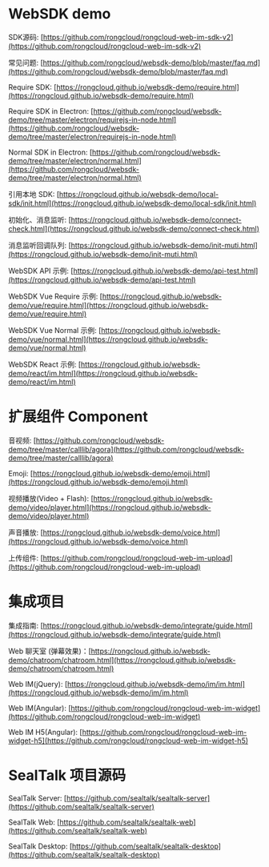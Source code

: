 # WebSDK demo

SDK源码: [https://github.com/rongcloud/rongcloud-web-im-sdk-v2](https://github.com/rongcloud/rongcloud-web-im-sdk-v2)

常见问题: [https://github.com/rongcloud/websdk-demo/blob/master/faq.md](https://github.com/rongcloud/websdk-demo/blob/master/faq.md)

Require SDK: [https://rongcloud.github.io/websdk-demo/require.html](https://rongcloud.github.io/websdk-demo/require.html)

Require SDK in Electron: [https://github.com/rongcloud/websdk-demo/tree/master/electron/requirejs-in-node.html](https://github.com/rongcloud/websdk-demo/tree/master/electron/requirejs-in-node.html)

Normal SDK in Electron: [https://github.com/rongcloud/websdk-demo/tree/master/electron/normal.html](https://github.com/rongcloud/websdk-demo/tree/master/electron/normal.html)

引用本地 SDK: [https://rongcloud.github.io/websdk-demo/local-sdk/init.html](https://rongcloud.github.io/websdk-demo/local-sdk/init.html)

初始化、消息监听: [https://rongcloud.github.io/websdk-demo/connect-check.html](https://rongcloud.github.io/websdk-demo/connect-check.html)

消息监听回调队列: [https://rongcloud.github.io/websdk-demo/init-muti.html](https://rongcloud.github.io/websdk-demo/init-muti.html)

WebSDK API 示例: [https://rongcloud.github.io/websdk-demo/api-test.html](https://rongcloud.github.io/websdk-demo/api-test.html)

WebSDK Vue Require 示例: [https://rongcloud.github.io/websdk-demo/vue/require.html](https://rongcloud.github.io/websdk-demo/vue/require.html)

WebSDK Vue Normal 示例: [https://rongcloud.github.io/websdk-demo/vue/normal.html](https://rongcloud.github.io/websdk-demo/vue/normal.html)

WebSDK React 示例: [https://rongcloud.github.io/websdk-demo/react/im.html](https://rongcloud.github.io/websdk-demo/react/im.html)


# 扩展组件 Component

音视频: [https://github.com/rongcloud/websdk-demo/tree/master/calllib/agora](https://github.com/rongcloud/websdk-demo/tree/master/calllib/agora)

Emoji: [https://rongcloud.github.io/websdk-demo/emoji.html](https://rongcloud.github.io/websdk-demo/emoji.html)

视频播放(Video + Flash): [https://rongcloud.github.io/websdk-demo/video/player.html](https://rongcloud.github.io/websdk-demo/video/player.html)

声音播放: [https://rongcloud.github.io/websdk-demo/voice.html](https://rongcloud.github.io/websdk-demo/voice.html)

上传组件: [https://github.com/rongcloud/rongcloud-web-im-upload](https://github.com/rongcloud/rongcloud-web-im-upload)


# 集成项目

集成指南: [https://rongcloud.github.io/websdk-demo/integrate/guide.html](https://rongcloud.github.io/websdk-demo/integrate/guide.html)

Web 聊天室 (弹幕效果)：[https://rongcloud.github.io/websdk-demo/chatroom/chatroom.html](https://rongcloud.github.io/websdk-demo/chatroom/chatroom.html)

Web IM(jQuery): [https://rongcloud.github.io/websdk-demo/im/im.html](https://rongcloud.github.io/websdk-demo/im/im.html)

Web IM(Angular): [https://github.com/rongcloud/rongcloud-web-im-widget](https://github.com/rongcloud/rongcloud-web-im-widget)

Web IM H5(Angular): [https://github.com/rongcloud/rongcloud-web-im-widget-h5](https://github.com/rongcloud/rongcloud-web-im-widget-h5)


# SealTalk 项目源码

SealTalk Server: [https://github.com/sealtalk/sealtalk-server](https://github.com/sealtalk/sealtalk-server)

SealTalk Web: [https://github.com/sealtalk/sealtalk-web](https://github.com/sealtalk/sealtalk-web)

SealTalk Desktop: [https://github.com/sealtalk/sealtalk-desktop](https://github.com/sealtalk/sealtalk-desktop)




